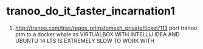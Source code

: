 # tranoo_do_it_faster_incarnation1

1. http://tranoo.com/trac/repos_primstomesh_private/ticket/113 port tranoo ptm to a docker whale as VIRTUALBOX WITH INTELLIJ IDEA AND UBUNTU 14 LTS IS EXTREMELY SLOW TO WORK WITH
